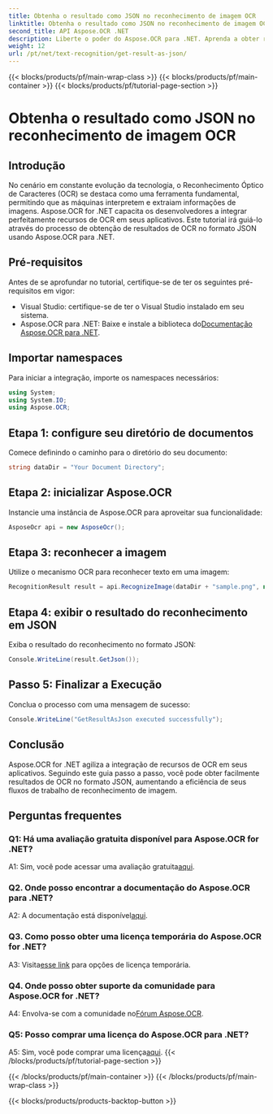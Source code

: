 ```yaml
---
title: Obtenha o resultado como JSON no reconhecimento de imagem OCR
linktitle: Obtenha o resultado como JSON no reconhecimento de imagem OCR
second_title: API Aspose.OCR .NET
description: Liberte o poder do Aspose.OCR para .NET. Aprenda a obter resultados de OCR no formato JSON sem esforço. Melhore o reconhecimento de sua imagem com este guia passo a passo.
weight: 12
url: /pt/net/text-recognition/get-result-as-json/
---
```


{{< blocks/products/pf/main-wrap-class >}}
{{< blocks/products/pf/main-container >}}
{{< blocks/products/pf/tutorial-page-section >}}

# Obtenha o resultado como JSON no reconhecimento de imagem OCR

## Introdução

No cenário em constante evolução da tecnologia, o Reconhecimento Óptico de Caracteres (OCR) se destaca como uma ferramenta fundamental, permitindo que as máquinas interpretem e extraiam informações de imagens. Aspose.OCR for .NET capacita os desenvolvedores a integrar perfeitamente recursos de OCR em seus aplicativos. Este tutorial irá guiá-lo através do processo de obtenção de resultados de OCR no formato JSON usando Aspose.OCR para .NET.

## Pré-requisitos

Antes de se aprofundar no tutorial, certifique-se de ter os seguintes pré-requisitos em vigor:

- Visual Studio: certifique-se de ter o Visual Studio instalado em seu sistema.
-  Aspose.OCR para .NET: Baixe e instale a biblioteca do[Documentação Aspose.OCR para .NET](https://reference.aspose.com/ocr/net/).

## Importar namespaces

Para iniciar a integração, importe os namespaces necessários:

```csharp
using System;
using System.IO;
using Aspose.OCR;
```

## Etapa 1: configure seu diretório de documentos

Comece definindo o caminho para o diretório do seu documento:

```csharp
string dataDir = "Your Document Directory";
```

## Etapa 2: inicializar Aspose.OCR

Instancie uma instância de Aspose.OCR para aproveitar sua funcionalidade:

```csharp
AsposeOcr api = new AsposeOcr();
```

## Etapa 3: reconhecer a imagem

Utilize o mecanismo OCR para reconhecer texto em uma imagem:

```csharp
RecognitionResult result = api.RecognizeImage(dataDir + "sample.png", new RecognitionSettings { });
```

## Etapa 4: exibir o resultado do reconhecimento em JSON

Exiba o resultado do reconhecimento no formato JSON:

```csharp
Console.WriteLine(result.GetJson());
```

## Passo 5: Finalizar a Execução

Conclua o processo com uma mensagem de sucesso:

```csharp
Console.WriteLine("GetResultAsJson executed successfully");
```

## Conclusão

Aspose.OCR for .NET agiliza a integração de recursos de OCR em seus aplicativos. Seguindo este guia passo a passo, você pode obter facilmente resultados de OCR no formato JSON, aumentando a eficiência de seus fluxos de trabalho de reconhecimento de imagem.

## Perguntas frequentes

### Q1: Há uma avaliação gratuita disponível para Aspose.OCR for .NET?

 A1: Sim, você pode acessar uma avaliação gratuita[aqui](https://releases.aspose.com/).

### Q2. Onde posso encontrar a documentação do Aspose.OCR para .NET?

 A2: A documentação está disponível[aqui](https://reference.aspose.com/ocr/net/).

### Q3. Como posso obter uma licença temporária do Aspose.OCR for .NET?

 A3: Visita[esse link](https://purchase.aspose.com/temporary-license/) para opções de licença temporária.

### Q4. Onde posso obter suporte da comunidade para Aspose.OCR for .NET?

 A4: Envolva-se com a comunidade no[Fórum Aspose.OCR](https://forum.aspose.com/c/ocr/16).

### Q5: Posso comprar uma licença do Aspose.OCR para .NET?

 A5: Sim, você pode comprar uma licença[aqui](https://purchase.aspose.com/buy).
{{< /blocks/products/pf/tutorial-page-section >}}

{{< /blocks/products/pf/main-container >}}
{{< /blocks/products/pf/main-wrap-class >}}

{{< blocks/products/products-backtop-button >}}
